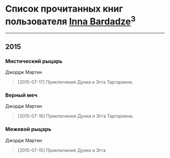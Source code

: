 # Список прочитанных книг пользователя [Inna Bardadze](https://www.facebook.com/app_scoped_user_id/1382391255424825/)<sup>3</sup>
---

## 2015

### Мистический рыцарь
Джордж Мартин
> [2015-07-17] Приключения Дунка и Эгга Таргариена.


### Верный меч
Джордж Мартин
> [2015-07-16] Приключения Дунка и Эгга Таргариена.


### Межевой рыцарь
Джордж Мартин
> [2015-07-15] Приключения Дунка и Эгга



